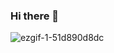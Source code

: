 ### Hi there 👋

![ezgif-1-51d890d8dc](https://user-images.githubusercontent.com/96732813/163635839-18622c21-18f7-419c-a5f0-5c222202db7a.gif)



<!--
**MakaiTheDev/MakaiTheDev** is a ✨ _special_ ✨ repository because its `README.md` (this file) appears on your GitHub profile.

Here are some ideas to get you started:

- 🔭 I’m currently working on ...
- 🌱 I’m currently learning ...
- 👯 I’m looking to collaborate on ...
- 🤔 I’m looking for help with ...
- 💬 Ask me about ...
- 📫 How to reach me: ...
- 😄 Pronouns: ...
- ⚡ Fun fact: ...
-->
